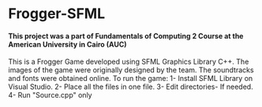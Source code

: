 # Frogger-SFML
#### This project was a part of Fundamentals of Computing 2 Course at the American University in Cairo (AUC)

This is a Frogger Game developed using SFML Graphics Library C++. 
The images of the game were originally designed by the team. The soundtracks and fonts were obtained online.
To run the game:
1- Install SFML Library on Visual Studio.
2- Place all the files in one file.
3- Edit directories- If needed.
4- Run "Source.cpp" only
